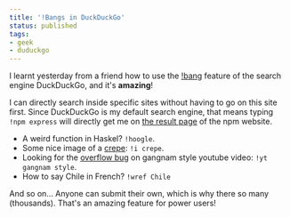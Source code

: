 ```yaml
---
title: '!Bangs in DuckDuckGo'
status: published
tags:
- geek
- duduckgo
---
```


I learnt yesterday from a friend how to use the [!bang](https://duckduckgo.com/bang.html) feature of the search engine DuckDuckGo, and it's **amazing**!

I can directly search inside specific sites without having to go on this site first. Since DuckDuckGo is my default search engine, that means typing `!npm express` will directly get me on [the result page](https://www.npmjs.com/search?q=express) of the npm website.

* A weird function in Haskel? `!hoogle`.
* Some nice image of a [crepe](https://encrypted.google.com/search?tbm=isch&q=crepes&tbs=imgo:1): `!i crepe`.
* Looking for the [overflow bug](https://plus.google.com/+youtube/posts/BUXfdWqu86Q) on gangnam style youtube video: `!yt gangnam style`.
* How to say Chile in French? `!wref Chile`

And so on... Anyone can submit their own, which is why there so many (thousands).
That's an amazing feature for power users!
